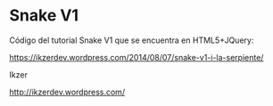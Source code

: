 Snake V1
=======


Código del tutorial Snake V1 que se encuentra en HTML5+JQuery:

https://ikzerdev.wordpress.com/2014/08/07/snake-v1-i-la-serpiente/


Ikzer

http://ikzerdev.wordpress.com/
